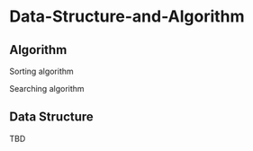 # Data-Structure-and-Algorithm

## Algorithm

Sorting algorithm

Searching algorithm

## Data Structure

TBD
